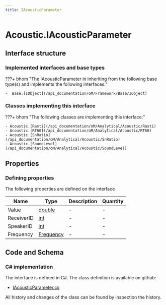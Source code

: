 ```yaml
---
title: IAcousticParameter
---
```


# Acoustic.IAcousticParameter



## Interface structure

### Implemented interfaces and base types

???+ bhom "The IAcousticParameter in inheriting from the following base type(s) and implements the following interfaces:"

    -  Base.[IObject](/api_documentation/oM/Framework/Base/IObject)


### Classes implementing this interface

???+ bhom "The following classes are implementing this interface:"

    - Acoustic.[Rasti](/api_documentation/oM/Analytical/Acoustic/Rasti)
    - Acoustic.[RT60](/api_documentation/oM/Analytical/Acoustic/RT60)
    - Acoustic.[SnRatio](/api_documentation/oM/Analytical/Acoustic/SnRatio)
    - Acoustic.[SoundLevel](/api_documentation/oM/Analytical/Acoustic/SoundLevel)


## Properties



### Defining properties

The following properties are defined on the interface

| Name             | Type             | Description      | Quantity         |
|------------------|------------------|------------------|------------------|
| Value | [double](https://learn.microsoft.com/en-us/dotnet/api/System.Double?view=netstandard-2.0) | - | - |
| ReceiverID | [int](https://learn.microsoft.com/en-us/dotnet/api/System.Int32?view=netstandard-2.0) | - | - |
| SpeakerID | [int](https://learn.microsoft.com/en-us/dotnet/api/System.Int32?view=netstandard-2.0) | - | - |
| Frequency | [Frequency](/api_documentation/oM/Analytical/Acoustic/Frequency) | - | - |


## Code and Schema

### C# implementation

The interface is defined in C#. The class definition is available on github:

- [IAcousticParameter.cs](https://github.com/BHoM/BHoM/blob/develop/Acoustic_oM/Parameters/IAcousticParameter.cs)

All history and changes of the class can be found by inspection the history.
